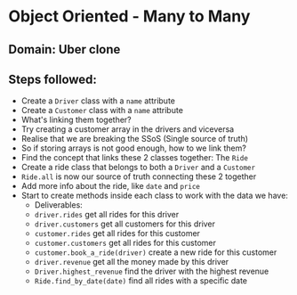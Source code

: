 # Object Oriented - Many to Many

## Domain: Uber clone

## Steps followed:
- Create a `Driver` class with a `name` attribute
- Create a `Customer` class with a `name` attribute
- What's linking them together?
- Try creating a customer array in the drivers and viceversa
- Realise that we are breaking the SSoS (Single source of truth)
- So if storing arrays is not good enough, how to we link them?
- Find the concept that links these 2 classes together: The `Ride`
- Create a ride class that belongs to both a `Driver` and a `Customer`
- `Ride.all` is now our source of truth connecting these 2 together
- Add more info about the ride, like `date` and `price`
- Start to create methods inside each class to work with the data we have:
  - Deliverables:
  - `driver.rides` get all rides for this driver
  - `driver.customers` get all customers for this driver
  - `customer.rides` get all rides for this customer
  - `customer.customers` get all rides for this customer
  - `customer.book_a_ride(driver)` create a new ride for this customer
  - `driver.revenue` get all the money made by this driver
  - `Driver.highest_revenue` find the driver with the highest revenue
  - `Ride.find_by_date(date)` find all rides with a specific date
